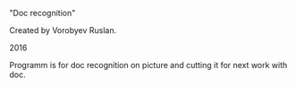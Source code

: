 "Doc recognition"

Created by Vorobyev Ruslan.

2016

Programm is for doc recognition on picture and cutting it for next work with doc.
